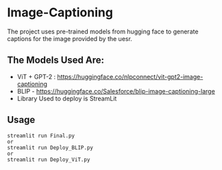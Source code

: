 # Image-Captioning

The project uses pre-trained models from hugging face to generate captions for the image provided by the uesr.

## The Models Used Are:
- ViT + GPT-2 : https://huggingface.co/nlpconnect/vit-gpt2-image-captioning
- BLIP - https://huggingface.co/Salesforce/blip-image-captioning-large
- Library Used to deploy is StreamLit

## Usage 
```
streamlit run Final.py
or
streamlit run Deploy_BLIP.py
or 
streamlit run Deploy_ViT.py
```
